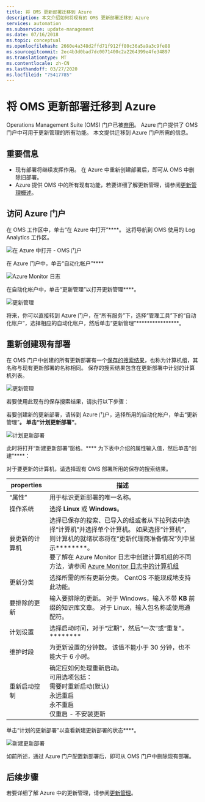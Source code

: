 ```yaml
---
title: 将 OMS 更新部署迁移到 Azure
description: 本文介绍如何将现有的 OMS 更新部署迁移到 Azure
services: automation
ms.subservice: update-management
ms.date: 07/16/2018
ms.topic: conceptual
ms.openlocfilehash: 2660e4a348d2ffd71f912ff80c36a5a9a3c9fe88
ms.sourcegitcommit: 2ec4b3d0bad7dc0071400c2a2264399e4fe34897
ms.translationtype: MT
ms.contentlocale: zh-CN
ms.lasthandoff: 03/27/2020
ms.locfileid: "75417785"
---
```

# <a name="migrate-your-oms-update-deployments-to-azure"></a>将 OMS 更新部署迁移到 Azure

Operations Management Suite (OMS) 门户已被[弃用](../azure-monitor/platform/oms-portal-transition.md)。 Azure 门户提供了 OMS 门户中可用于更新管理的所有功能。 本文提供迁移到 Azure 门户所需的信息。

## <a name="key-information"></a>重要信息

* 现有部署将继续发挥作用。 在 Azure 中重新创建部署后，即可从 OMS 中删除旧部署。
* Azure 提供 OMS 中的所有现有功能，若要详细了解更新管理，请参阅[更新管理概述](automation-update-management.md)。

## <a name="access-the-azure-portal"></a>访问 Azure 门户

在 OMS 工作区中，单击“在 Azure 中打开”****。 这将导航到 OMS 使用的 Log Analytics 工作区。

![在 Azure 中打开 - OMS 门户](media/migrate-oms-update-deployments/link-to-azure-portal.png)

在 Azure 门户中，单击“自动化帐户”****

![Azure Monitor 日志](media/migrate-oms-update-deployments/log-analytics.png)

在自动化帐户中，单击“更新管理”以打开更新管理****。

![更新管理](media/migrate-oms-update-deployments/azure-automation.png)

将来，你可以直接转到 Azure 门户，在“所有服务”下，选择“管理工具”下的“自动化帐户”，选择相应的自动化帐户，然后单击“更新管理”****************。

## <a name="recreate-existing-deployments"></a>重新创建现有部署

在 OMS 门户中创建的所有更新部署有一个[保存的搜索结果](../azure-monitor/platform/computer-groups.md)，也称为计算机组，其名称与现有更新部署的名称相同。 保存的搜索结果包含在更新部署中计划的计算机列表。

![更新管理](media/migrate-oms-update-deployments/oms-deployment.png)

若要使用此现有的保存搜索结果，请执行以下步骤：

若要创建新的更新部署，请转到 Azure 门户，选择所用的自动化帐户，单击“更新管理”****。 单击“计划更新部署”****。

![计划更新部署](media/migrate-oms-update-deployments/schedule-update-deployment.png)

此时将打开“新建更新部署”窗格。**** 为下表中介绍的属性输入值，然后单击“创建”****：

对于要更新的计算机，请选择现有 OMS 部署所用的保存的搜索结果。

| properties | 描述 |
| --- | --- |
|“属性” |用于标识更新部署的唯一名称。 |
|操作系统| 选择 **Linux** 或 **Windows**。|
|要更新的计算机 |选择已保存的搜索、已导入的组或者从下拉列表中选择“计算机”并选择单个计算机。 如果选择“计算机”，则计算机的就绪状态将在“更新代理商准备情况”列中显示********。</br> 要了解在 Azure Monitor 日志中创建计算机组的不同方法，请参阅 [Azure Monitor 日志中的计算机组](../azure-monitor/platform/computer-groups.md) |
|更新分类|选择所需的所有更新分类。 CentOS 不能现成地支持此功能。|
|要排除的更新|输入要排除的更新。 对于 Windows，输入不带 **KB** 前缀的知识库文章。 对于 Linux，输入包名称或使用通配符。  |
|计划设置|选择启动时间，对于“定期”，然后“一次”或“重复”。******** | 
| 维护时段 |为更新设置的分钟数。 该值不能小于 30 分钟，也不能大于 6 小时。 |
| 重新启动控制| 确定应如何处理重新启动。</br>可用选项包括：</br>需要时重新启动(默认)</br>永远重启</br>永不重启</br>仅重启 - 不安装更新|

单击“计划的更新部署”以查看新建更新部署的状态****。

![新建更新部署](media/migrate-oms-update-deployments/new-update-deployment.png)

如前所述，通过 Azure 门户配置新部署后，即可从 OMS 门户中删除现有部署。

## <a name="next-steps"></a>后续步骤

若要详细了解 Azure 中的更新管理，请参阅[更新管理](automation-update-management.md)。
